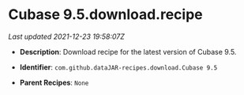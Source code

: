 # Cubase 9.5.download.recipe

_Last updated 2021-12-23 19:58:07Z_

- **Description**: Download recipe for the latest version of Cubase 9.5.

- **Identifier**: `com.github.dataJAR-recipes.download.Cubase 9.5`

- **Parent Recipes**: `None`